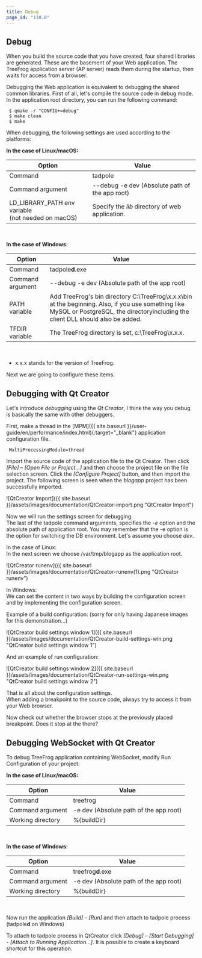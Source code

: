 ```yaml
---
title: Debug
page_id: "110.0"
---
```


## Debug

When you build the source code that you have created, four shared libraries are generated. These are the basement of your Web application. The TreeFrog application server (AP server) reads them during the startup, then waits for access from a browser.

Debugging the Web application is equivalent to debugging the shared common libraries. First of all, let's compile the source code in debug mode. <br>
In the application root directory, you can run the following command:

```
 $ qmake -r "CONFIG+=debug"
 $ make clean
 $ make
```

When debugging, the following settings are used according to the platforms:

<div class="center aligned" markdown="1">

**In the case of Linux/macOS:**

</div>

<div class="table-div" markdown="1">

| Option                                                | Value                                          |
|-------------------------------------------------------|------------------------------------------------|
| Command                                               | tadpole                                        |
| Command argument                                      | \--debug -e dev (Absolute path of the app root) |
| LD_LIBRARY_PATH env variable<br>(not needed on macOS) | Specify the *lib* directory of web application.  |

</div><br>

<div class="center aligned" markdown="1">

**In the case of Windows:**

</div>
<div class="table-div" markdown="1">

| Option           | Value                                                                                                                                                                                |
|------------------|--------------------------------------------------------------------------------------------------------------------------------------------------------------------------------------|
| Command          | tadpole**d**.exe                                                                                                                                                                         |
| Command argument | \--debug -e dev (Absolute path of the app root)                                                                                                                                       |
| PATH variable    | Add TreeFrog's bin directory C:\TreeFrog\x.x.x\bin at the beginning. Also, if you use something like MySQL or PostgreSQL, the directoryincluding the client DLL should also be added. |
| TFDIR variable   | The TreeFrog directory is set, c:\TreeFrog\x.x.x.                                                                                                                                    |

</div><br>

- x.x.x stands for the version of TreeFrog.

Next we are going to configure these items.

## Debugging with Qt Creator

Let's introduce *debugging* using the *Qt Creator*, I think the way you debug is basically the same with other debuggers.

First, make a thread in the [MPM]({{ site.baseurl }}/user-guide/en/performance/index.html){:target="_blank"} application configuration file.

```
 MultiProcessingModule=thread
```

Import the source code of the application file to the Qt Creator. Then click *[File] – [Open File or Project...]* and then choose the project file on the file selection screen. Click the *[Configure Project]* button, and then import the project. The following screen is seen when the *blogapp* project has been successfully imported.

<div class="img-center" markdown="1">

![QtCreator Import]({{ site.baseurl }}/assets/images/documentation/QtCreator-import.png "QtCreator Import")

</div>

Now we will run the settings screen for debugging.<br>
The last of the tadpole command arguments, specifies the *-e* option and the absolute path of application root. You may remember that the -e option is the option for switching the DB environment. Let's assume you choose *dev*.

In the case of Linux:<br>
In the next screen we choose /var/tmp/blogapp as the application root.

<div class="img-center" markdown="1">

![QtCreator runenv]({{ site.baseurl }}/assets/images/documentation/QtCreator-runenv(1).png "QtCreator runenv")

</div>

In Windows:<br>
We can set the content in two ways by building the configuration screen and by implementing the configuration screen.

Example of a build configuration: (sorry for only having Japanese images for this demonstration...)

<div class="img-center" markdown="1">

![QtCreator build settings window 1]({{ site.baseurl }}/assets/images/documentation/QtCreator-build-settings-win.png "QtCreator build settings window 1")

</div>

And an example of run configuration:

<div class="img-center" markdown="1">

![QtCreator build settings window 2]({{ site.baseurl }}/assets/images/documentation/QtCreator-run-settings-win.png "QtCreator build settings window 2")

</div>

That is all about the configuration settings.<br>
When adding a breakpoint to the source code, always try to access it from your Web browser.

Now check out whether the browser stops at the previously placed breakpoint. Does it stop at the there?

## Debugging WebSocket with Qt Creator

To debug TreeFrog application containing WebSocket, modify Run Configuration of your project:

<div class="center aligned" markdown="1">

**In the case of Linux/macOS:**

</div>
<div class="table-div" markdown="1">

| Option             | Value                                       |
|--------------------|---------------------------------------------|
| Command            | treefrog                                    |
| Command argument   | -e dev (Absolute path of the app root)      |
| Working directory  | %{buildDir}                                 |

</div><br>

<div class="center aligned" markdown="1">

**In the case of Windows:**

</div>
<div class="table-div" markdown="1">

| Option             | Value                                       |
|--------------------|---------------------------------------------|
| Command            | treefrog**d**.exe                           |
| Command argument   | -e dev (Absolute path of the app root)      |
| Working directory  | %{buildDir}                                 |

</div><br>

Now run the application *[Build] – [Run]* and then attach to tadpole process (tadpole**d** on Windows)

To attach to tadpole process in QtCreator click *[Debug] – [Start Debugging] - [Attach to Running Application...]*. It is possible to create a keyboard shortcut for this operation.
